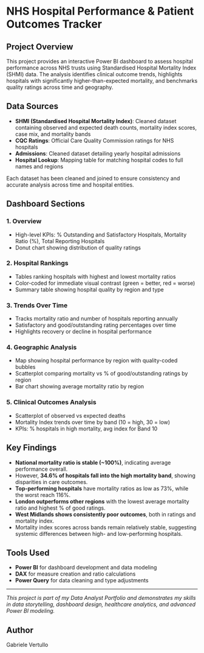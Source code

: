 # NHS Hospital Performance & Patient Outcomes Tracker

## Project Overview
This project provides an interactive Power BI dashboard to assess hospital performance across NHS trusts using Standardised Hospital Mortality Index (SHMI) data. The analysis identifies clinical outcome trends, highlights hospitals with significantly higher-than-expected mortality, and benchmarks quality ratings across time and geography.

## Data Sources
- **SHMI (Standardised Hospital Mortality Index)**: Cleaned dataset containing observed and expected death counts, mortality index scores, case mix, and mortality bands
- **CQC Ratings**: Official Care Quality Commission ratings for NHS hospitals
- **Admissions**: Cleaned dataset detailing yearly hospital admissions
- **Hospital Lookup**: Mapping table for matching hospital codes to full names and regions

Each dataset has been cleaned and joined to ensure consistency and accurate analysis across time and hospital entities.

## Dashboard Sections

### 1. **Overview**
- High-level KPIs: % Outstanding and Satisfactory Hospitals, Mortality Ratio (%), Total Reporting Hospitals
- Donut chart showing distribution of quality ratings

### 2. **Hospital Rankings**
- Tables ranking hospitals with highest and lowest mortality ratios
- Color-coded for immediate visual contrast (green = better, red = worse)
- Summary table showing hospital quality by region and type

### 3. **Trends Over Time**
- Tracks mortality ratio and number of hospitals reporting annually
- Satisfactory and good/outstanding rating percentages over time
- Highlights recovery or decline in hospital performance

### 4. **Geographic Analysis**
- Map showing hospital performance by region with quality-coded bubbles
- Scatterplot comparing mortality vs % of good/outstanding ratings by region
- Bar chart showing average mortality ratio by region

### 5. **Clinical Outcomes Analysis**
- Scatterplot of observed vs expected deaths
- Mortality Index trends over time by band (10 = high, 30 = low)
- KPIs: % hospitals in high mortality, avg index for Band 10

## Key Findings

- **National mortality ratio is stable (~100%)**, indicating average performance overall.
- However, **34.6% of hospitals fall into the high mortality band**, showing disparities in care outcomes.
- **Top-performing hospitals** have mortality ratios as low as 73%, while the worst reach 116%.
- **London outperforms other regions** with the lowest average mortality ratio and highest % of good ratings.
- **West Midlands shows consistently poor outcomes**, both in ratings and mortality index.
- Mortality index scores across bands remain relatively stable, suggesting systemic differences between high- and low-performing hospitals.

## Tools Used
- **Power BI** for dashboard development and data modeling
- **DAX** for measure creation and ratio calculations
- **Power Query** for data cleaning and type adjustments

---

*This project is part of my Data Analyst Portfolio and demonstrates my skills in data storytelling, dashboard design, healthcare analytics, and advanced Power BI modeling.*

## Author
Gabriele Vertullo
